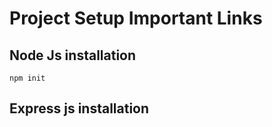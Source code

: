 # Project Setup Important Links

## Node Js installation

```
npm init
```

## Express js installation

```

```
